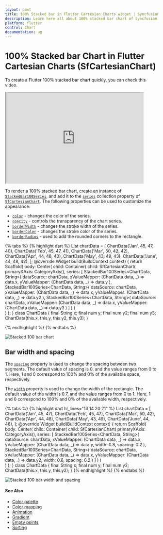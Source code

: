 ```yaml
---
layout: post
title: 100% Stacked bar in Flutter Cartesian Charts widget | Syncfusion 
description: Learn here all about 100% stacked bar chart of Syncfusion Flutter Cartesian Charts (SfCartesianChart) widget and more.
platform: flutter
control: Chart
documentation: ug
---
```


# 100% Stacked bar Chart in Flutter Cartesian Charts (SfCartesianChart)

To create a Flutter 100% stacked bar chart quickly, you can check this video.

<style>#flutter100stackedbarChartTutorial{width : 90% !important; height: 300px !important }</style>
<iframe id='flutter100stackedbarChartTutorial' src='https://www.youtube.com/embed/NCUDBD_ClHo'></iframe>

To render a 100% stacked bar chart, create an instance of [`StackedBar100Series`](https://pub.dev/documentation/syncfusion_flutter_charts/latest/charts/StackedBar100Series-class.html), and add it to the [`series`](https://pub.dev/documentation/syncfusion_flutter_charts/latest/charts/SfCartesianChart/series.html) collection property of [`SfCartesianChart`](https://pub.dev/documentation/syncfusion_flutter_charts/latest/charts/SfCartesianChart/SfCartesianChart.html). The following properties can be used to customize the appearance:

* [`color`](https://pub.dev/documentation/syncfusion_flutter_charts/latest/charts/CartesianSeries/color.html) - changes the color of the series.
* [`opacity`](https://pub.dev/documentation/syncfusion_flutter_charts/latest/charts/CartesianSeries/opacity.html) - controls the transparency of the chart series.
* [`borderWidth`](https://pub.dev/documentation/syncfusion_flutter_charts/latest/charts/CartesianSeries/borderWidth.html) - changes the stroke width of the series.
* [`borderColor`](https://pub.dev/documentation/syncfusion_flutter_charts/latest/charts/CartesianSeries/borderColor.html) - changes the stroke color of the series.
* [`borderRadius`](https://pub.dev/documentation/syncfusion_flutter_charts/latest/charts/StackedBar100Series/borderRadius.html) -  used to add the rounded corners to the rectangle.

{% tabs %}
{% highlight dart %} 
    List<ChartData> chartData = [
        ChartData('Jan', 45, 47, 40),
        ChartData('Feb', 45, 47, 41),
        ChartData('Mar', 50, 42, 42),
        ChartData('Apr', 44, 48, 40),
        ChartData('May', 43, 49, 43),
        ChartData('June', 44, 48, 42),
    ];
    @override
    Widget build(BuildContext context) {
        return Scaffold(
            body: Center(
                child: Container(
                    child: SfCartesianChart(
                        primaryXAxis: CategoryAxis(),
                        series: <CartesianSeries>[
                            StackedBar100Series<ChartData, String>(
                                dataSource: chartData,
                                xValueMapper: (ChartData data, _) => data.x,
                                yValueMapper: (ChartData data, _) => data.y
                            ),
                            StackedBar100Series<ChartData, String>(
                                dataSource: chartData,
                                xValueMapper: (ChartData data, _) => data.x,
                                yValueMapper: (ChartData data, _) => data.y2
                            ),
                            StackedBar100Series<ChartData, String>(
                                dataSource: chartData,
                                xValueMapper: (ChartData data, _) => data.x,
                                yValueMapper: (ChartData data, _) => data.y3
                            )
                        ]
                    )
                )      
            )
        );
    }
    class ChartData {
        final String x;
        final num y;
        final num y2;
        final num y3;
        ChartData(this.x, this.y, this.y2, this.y3);
    }

{% endhighlight %}
{% endtabs %}

![Stacked 100 bar chart](cartesian-chart-types-images/stacked100_bar.png)

## Bar width and spacing

The [`spacing`](https://pub.dev/documentation/syncfusion_flutter_charts/latest/charts/StackedBar100Series/spacing.html) property is used to change the spacing between two segments. The default value of spacing is 0, and the value ranges from 0 to 1. Here, 1 and 0 correspond to 100% and 0% of the available space, respectively.

The [`width`](https://pub.dev/documentation/syncfusion_flutter_charts/latest/charts/CartesianSeries/width.html) property is used to change the width of the rectangle. The default value of the width is 0.7, and the value ranges from 0 to 1. Here, 1 and 0 correspond to 100% and 0% of the available width, respectively.

{% tabs %}
{% highlight dart hl_lines="13 14 20 21" %}
    List<ChartData> chartData = [
        ChartData('Jan', 45, 47),
        ChartData('Feb', 45, 47),
        ChartData('Mar', 50, 42),
        ChartData('Apr', 44, 48),
        ChartData('May', 43, 49),
        ChartData('June', 44, 48),
    ];
    @override
    Widget build(BuildContext context) {
        return Scaffold(
            body: Center(
                child: Container(
                    child: SfCartesianChart(
                        primaryXAxis: CategoryAxis(),
                        series: <CartesianSeries>[
                            StackedBar100Series<ChartData, String>(
                                dataSource: chartData,
                                xValueMapper: (ChartData data, _) => data.x,
                                yValueMapper: (ChartData data, _) => data.y,
                                width: 0.8, 
                                spacing: 0.2 
                            ),
                            StackedBar100Series<ChartData, String>(
                                dataSource: chartData,
                                xValueMapper: (ChartData data, _) => data.x,
                                yValueMapper: (ChartData data, _) => data.y2,
                                width: 0.8, 
                                spacing: 0.2 
                            )
                        ]
                    )
                )   
            )
        );
    }
    class ChartData {
        final String x;
        final num y;
        final num y2;
        ChartData(this.x, this.y, this.y2);
    }
{% endhighlight %}
{% endtabs %}

![Stacked 100 bar width and spacing](cartesian-chart-types-images/stacked_bar_100_sizing.png)

#### See Also

* [Color palette](/flutter/cartesian-charts/series-customization#color-palette) 
* [Color mapping](/flutter/cartesian-charts/series-customization#color-mapping-for-data-points)
* [Animation](/flutter/cartesian-charts/series-customization#animation)
* [Gradient](/flutter/cartesian-charts/series-customization#gradient-fill)
* [Empty points](/flutter/cartesian-charts/series-customization#empty-points)
* [Sorting](/flutter/cartesian-charts/series-customization#sorting)
